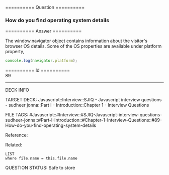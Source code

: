 ========== Question ==========  

### How do you find operating system details  

========== Answer ==========  

The window.navigator object contains information about the visitor's browser OS details. Some of the OS properties are available under platform property,

```javascript
console.log(navigator.platform);
```

========== Id ==========  
89

---

DECK INFO

TARGET DECK: Javascript::Interview::SJIQ - Javascript interview questions - sudheer jonna::Part I - Introduction::Chapter 1 - Interview Questions

FILE TAGS: #Javascript::#Interview::#SJIQ-Javascript-interview-questions-sudheer-jonna::#Part-I-Introduction::#Chapter-1-Interview-Questions::#89-How-do-you-find-operating-system-details

Reference:

Related:

```dataview
LIST
where file.name = this.file.name
```

QUESTION STATUS: Safe to store
